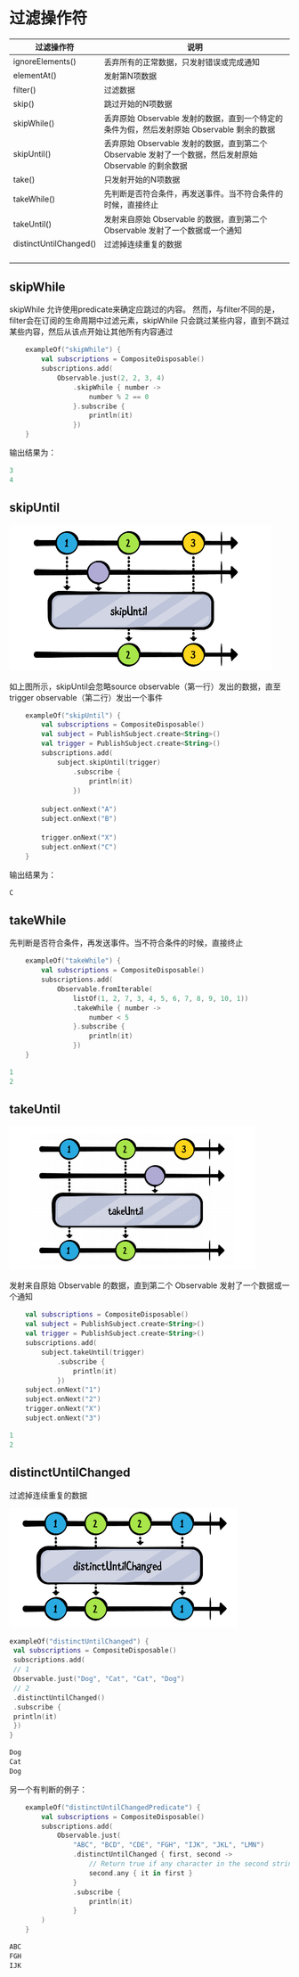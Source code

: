 # 过滤操作符

| 过滤操作符             | 说明                                                         |
| ---------------------- | ------------------------------------------------------------ |
| ignoreElements()       | 丢弃所有的正常数据，只发射错误或完成通知                     |
| elementAt()            | 发射第N项数据                                                |
| filter()               | 过滤数据                                                     |
| skip()                 | 跳过开始的N项数据                                            |
| skipWhile()            | 丢弃原始 Observable 发射的数据，直到一个特定的条件为假，然后发射原始 Observable 剩余的数据 |
| skipUntil()            | 丢弃原始 Observable 发射的数据，直到第二个 Observable 发射了一个数据，然后发射原始 Observable 的剩余数据 |
| take()                 | 只发射开始的N项数据                                          |
| takeWhile()            | 先判断是否符合条件，再发送事件。当不符合条件的时候，直接终止 |
| takeUntil()            | 发射来自原始 Observable 的数据，直到第二个 Observable 发射了一个数据或一个通知 |
| distinctUntilChanged() | 过滤掉连续重复的数据                                         |
|                        |                                                              |
|                        |                                                              |
|                        |                                                              |
|                        |                                                              |



## skipWhile

skipWhile 允许使用predicate来确定应跳过的内容。 然而，与filter不同的是，filter会在订阅的生命周期中过滤元素，skipWhile 只会跳过某些内容，直到不跳过某些内容，然后从该点开始让其他所有内容通过

```kotlin
    exampleOf("skipWhile") {
        val subscriptions = CompositeDisposable()
        subscriptions.add(
            Observable.just(2, 2, 3, 4)
                .skipWhile { number ->
                    number % 2 == 0
                }.subscribe {
                    println(it)
                })
    }
```

输出结果为：

```kotlin
3
4
```



## skipUntil

![008](./images/008.png)

如上图所示，skipUntil会忽略source observable（第一行）发出的数据，直至 trigger observable（第二行）发出一个事件

```kotlin
    exampleOf("skipUntil") {
        val subscriptions = CompositeDisposable()
        val subject = PublishSubject.create<String>()
        val trigger = PublishSubject.create<String>()
        subscriptions.add(
            subject.skipUntil(trigger)
                .subscribe {
                    println(it)
                })

        subject.onNext("A")
        subject.onNext("B")

        trigger.onNext("X")
        subject.onNext("C")
    }
```

输出结果为：

```kotlin
C
```



## takeWhile

先判断是否符合条件，再发送事件。当不符合条件的时候，直接终止

```kotlin
    exampleOf("takeWhile") {
        val subscriptions = CompositeDisposable()
        subscriptions.add(
            Observable.fromIterable(
                listOf(1, 2, 7, 3, 4, 5, 6, 7, 8, 9, 10, 1))
                .takeWhile { number ->
                    number < 5
                }.subscribe {
                    println(it)
                })
    }
```

```kotlin
1
2
```





## takeUntil

![009](./images/009.png)

发射来自原始 Observable 的数据，直到第二个 Observable 发射了一个数据或一个通知

```kotlin
    val subscriptions = CompositeDisposable()
    val subject = PublishSubject.create<String>()
    val trigger = PublishSubject.create<String>()
    subscriptions.add(
        subject.takeUntil(trigger)
            .subscribe {
                println(it)
            })
    subject.onNext("1")
    subject.onNext("2")
    trigger.onNext("X")
    subject.onNext("3")
```

```kotlin
1
2
```



## distinctUntilChanged

过滤掉连续重复的数据

![010](./images/010.png)

```kotlin
exampleOf("distinctUntilChanged") {
 val subscriptions = CompositeDisposable()
 subscriptions.add(
 // 1
 Observable.just("Dog", "Cat", "Cat", "Dog")
 // 2
 .distinctUntilChanged()
 .subscribe {
 println(it)
 })
}
```

```kotlin
Dog
Cat
Dog
```

另一个有判断的例子：

```kotlin
    exampleOf("distinctUntilChangedPredicate") {
        val subscriptions = CompositeDisposable()
        subscriptions.add(
            Observable.just(
                "ABC", "BCD", "CDE", "FGH", "IJK", "JKL", "LMN")
                .distinctUntilChanged { first, second ->
                    // Return true if any character in the second string is also in the first string.
                    second.any { it in first }
                }
                .subscribe {
                    println(it)
                }
        )
    }
```

```kotlin
ABC
FGH
IJK
```







